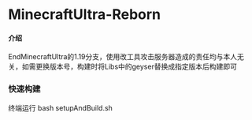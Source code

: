 # MinecraftUltra-Reborn

#### 介绍
EndMinecraftUltra的1.19分支，使用改工具攻击服务器造成的责任均与本人无关，如需更换版本号，构建时将Libs中的geyser替换成指定版本后构建即可

### 快速构建
终端运行 bash setupAndBuild.sh


